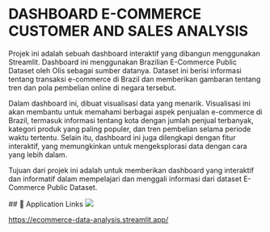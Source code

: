 # DASHBOARD E-COMMERCE CUSTOMER AND SALES ANALYSIS

Projek ini adalah sebuah dashboard interaktif yang dibangun menggunakan Streamlit. Dashboard ini menggunakan Brazilian E-Commerce Public Dataset oleh Olis sebagai sumber datanya. Dataset ini berisi informasi tentang transaksi e-commerce di Brazil dan memberikan gambaran tentang tren dan pola pembelian online di negara tersebut.

Dalam dashboard ini, dibuat visualisasi data yang menarik. Visualisasi ini akan membantu untuk memahami berbagai aspek penjualan e-commerce di Brazil, termasuk informasi tentang kota dengan jumlah penjual terbanyak, kategori produk yang paling populer, dan tren pembelian selama periode waktu tertentu. Selain itu, dashboard ini juga dilengkapi dengan fitur interaktif, yang memungkinkan untuk mengeksplorasi data dengan cara yang lebih dalam.

Tujuan dari projek ini adalah untuk memberikan dashboard yang interaktif dan informatif dalam mempelajari dan menggali informasi dari dataset E-Commerce Public Dataset.

\## 🔗 Application Links
[![](https://www.flaticon.com/free-icon/link_455691?term=link&page=1&position=1&origin=tag&related_id=455691)](https://katherineoelsner.com/)

https://ecommerce-data-analysis.streamlit.app/
